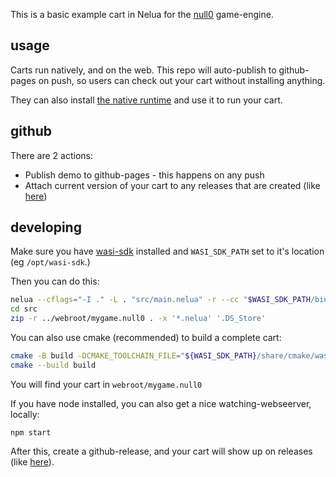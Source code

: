 This is a basic example cart in Nelua for the [null0](https://notnull.games/null0) game-engine.

## usage

Carts run natively, and on the web. This repo will auto-publish to github-pages on push, so users can check out your cart without installing anything.

They can also install [the native runtime](https://github.com/notnullgames/null0/releases) and use it to run your cart.

## github

There are 2 actions:

- Publish demo to github-pages - this happens on any push
- Attach current version of your cart to any releases that are created (like [here](https://github.com/notnullgames/cart_nelua/releases/))

## developing

Make sure you have [wasi-sdk](https://github.com/WebAssembly/wasi-sdk/releases) installed and `WASI_SDK_PATH` set to it's location (eg `/opt/wasi-sdk`.)

Then you can do this:

```sh
nelua --cflags="-I ." -L . "src/main.nelua" -r --cc "$WASI_SDK_PATH/bin/clang" -o src/main.wasm
cd src
zip -r ../webroot/mygame.null0 . -x '*.nelua' '.DS_Store'
```

You can also use cmake (recommended) to build a complete cart:

```sh
cmake -B build -DCMAKE_TOOLCHAIN_FILE="${WASI_SDK_PATH}/share/cmake/wasi-sdk.cmake" -DCMAKE_BUILD_TYPE=Release
cmake --build build
```

You will find your cart in `webroot/mygame.null0`

If you have node installed, you can also get a nice watching-webseerver, locally:

```
npm start
```

After this, create a github-release, and your cart will show up on releases (like [here](https://github.com/notnullgames/cart_nelua/releases/)).

